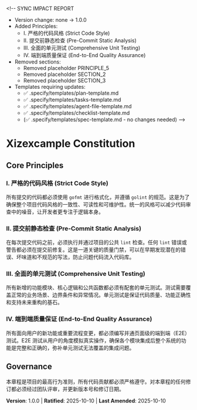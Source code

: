 &lt;!--
SYNC IMPACT REPORT

- Version change: none → 1.0.0
- Added Principles:
  - I. 严格的代码风格 (Strict Code Style)
  - II. 提交前静态检查 (Pre-Commit Static Analysis)
  - III. 全面的单元测试 (Comprehensive Unit Testing)
  - IV. 端到端质量保证 (End-to-End Quality Assurance)
- Removed sections:
  - Removed placeholder PRINCIPLE_5
  - Removed placeholder SECTION_2
  - Removed placeholder SECTION_3
- Templates requiring updates:
  - ✅ .specify/templates/plan-template.md
  - ✅ .specify/templates/tasks-template.md
  - ✅ .specify/templates/agent-file-template.md
  - ✅ .specify/templates/checklist-template.md
  - (✅ .specify/templates/spec-template.md - no changes needed)
--&gt;

# Xizexcample Constitution

## Core Principles

### I. 严格的代码风格 (Strict Code Style)
所有提交的代码都必须使用 `gofmt` 进行格式化，并遵循 `golint` 的规范。这是为了确保整个项目代码风格的一致性、可读性和可维护性。统一的风格可以减少代码审查中的噪音，让开发者更专注于逻辑本身。

### II. 提交前静态检查 (Pre-Commit Static Analysis)
在每次提交代码之前，必须执行并通过项目的公共 `lint` 检查。任何 `lint` 错误或警告都必须在提交前修复。这是一道关键的质量门禁，可以在早期发现潜在的错误、坏味道和不规范的写法，防止问题代码流入代码库。

### III. 全面的单元测试 (Comprehensive Unit Testing)
所有新增的功能模块、核心逻辑和公共函数都必须有配套的单元测试。测试需要覆盖正常的业务场景、边界条件和异常情况。单元测试是保证代码质量、功能正确性和支持未来重构的基石。

### IV. 端到端质量保证 (End-to-End Quality Assurance)
所有面向用户的新功能或重要流程变更，都必须编写并通页面级的端到端（E2E）测试。E2E 测试从用户的角度模拟真实操作，确保各个模块集成后整个系统的功能是完整和正确的，弥补单元测试无法覆盖的集成问题。

## Governance
本章程是项目的最高行为准则，所有代码贡献都必须严格遵守。对本章程的任何修订都必须经过团队评审，并更新版本号和修订日期。

**Version**: 1.0.0 | **Ratified**: 2025-10-10 | **Last Amended**: 2025-10-10